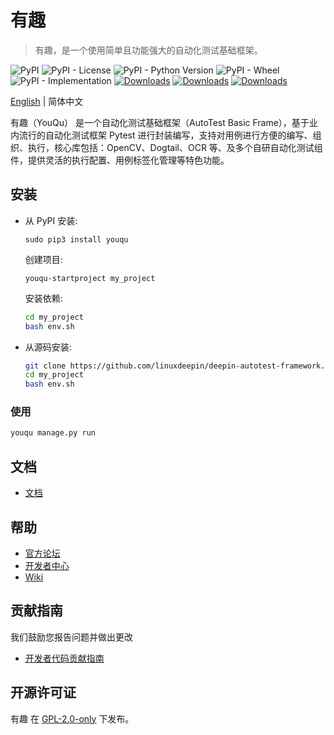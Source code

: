 # 有趣

> 有趣，是一个使用简单且功能强大的自动化测试基础框架。

![PyPI](https://img.shields.io/pypi/v/youqu?style=flat&logo=github&link=https%3A%2F%2Fpypi.org%2Fproject%2Fyouqu%2F)
![PyPI - License](https://img.shields.io/pypi/l/youqu)
![PyPI - Python Version](https://img.shields.io/pypi/pyversions/youqu)
![PyPI - Wheel](https://img.shields.io/pypi/wheel/youqu)
![PyPI - Implementation](https://img.shields.io/pypi/implementation/youqu)
[![Downloads](https://static.pepy.tech/badge/youqu)](https://pepy.tech/project/youqu)
[![Downloads](https://static.pepy.tech/badge/youqu/month)](https://pepy.tech/project/youqu)
[![Downloads](https://static.pepy.tech/badge/youqu/week)](https://pepy.tech/project/youqu)

[English](README.md) | 简体中文

有趣（YouQu） 是一个自动化测试基础框架（AutoTest Basic Frame），基于业内流行的自动化测试框架 Pytest 进行封装编写，支持对用例进行方便的编写、组织、执行，核心库包括：OpenCV、Dogtail、OCR 等、及多个自研自动化测试组件，提供灵活的执行配置、用例标签化管理等特色功能。

## 安装

- 从 PyPI 安装:

  ```shel
  sudo pip3 install youqu
  ```

  创建项目:

  ```shell
  youqu-startproject my_project
  ```

  安装依赖:

  ```sh
  cd my_project
  bash env.sh
  ```

- 从源码安装:

  ```sh
  git clone https://github.com/linuxdeepin/deepin-autotest-framework.git my_project
  cd my_project
  bash env.sh
  ```

### 使用

```sh
youqu manage.py run
```

## 文档

- [文档](https://mikigo.github.io/youqu-docs/)

## 帮助

- [官方论坛](https://bbs.deepin.org/) 
- [开发者中心](https://github.com/linuxdeepin/developer-center) 
- [Wiki](https://wiki.deepin.org/)

## 贡献指南

我们鼓励您报告问题并做出更改

- [开发者代码贡献指南](https://github.com/linuxdeepin/developer-center/wiki/Contribution-Guidelines-for-Developers) 

## 开源许可证

有趣 在 [GPL-2.0-only](LICENSE) 下发布。